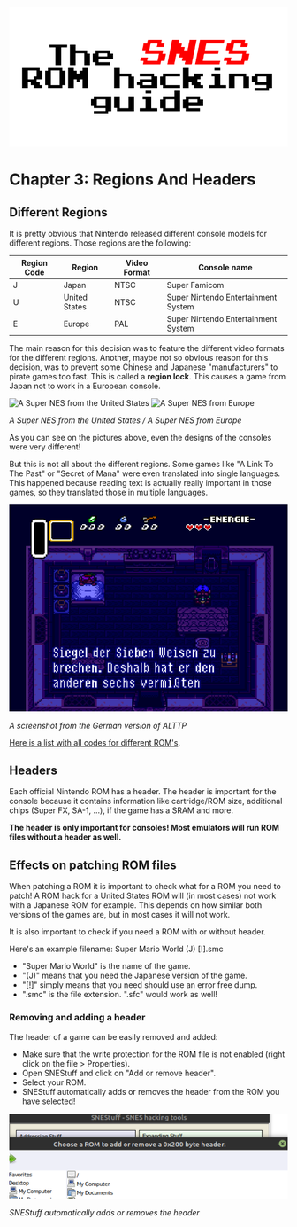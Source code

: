 ![The SNES ROM hacking guide](https://raw.githubusercontent.com/Techcrafter/SNES-ROM-Hacking/main/docs/images/banner.png)

# Chapter 3: Regions And Headers

## Different Regions

It is pretty obvious that Nintendo released different console models for different regions. Those regions are the following:

|Region Code|Region       |Video Format|Console name                       |
|-----------|-------------|------------|-----------------------------------|
|J          |Japan        |NTSC        |Super Famicom                      |
|U          |United States|NTSC        |Super Nintendo Entertainment System|
|E          |Europe       |PAL         |Super Nintendo Entertainment System|

The main reason for this decision was to feature the different video formats for the different regions.
Another, maybe not so obvious reason for this decision, was to prevent some Chinese and Japanese "manufacturers" to pirate games too fast. This is called a **region lock**. This causes a game from Japan not to work in a European console.

![A Super NES from the United States](https://c4.wallpaperflare.com/wallpaper/388/1016/1009/computer-game-console-device-electronics-wallpaper-preview.jpg) ![A Super NES from Europe](https://c4.wallpaperflare.com/wallpaper/74/954/404/snes-wallpaper-preview.jpg)

*A Super NES from the United States / A Super NES from Europe*

As you can see on the pictures above, even the designs of the consoles were very different!

But this is not all about the different regions. Some games like "A Link To The Past" or "Secret of Mana" were even translated into single languages. This happened because reading text is actually really important in those games, so they translated those in multiple languages.

![A screenshot from the German version of ALTTP](https://raw.githubusercontent.com/Techcrafter/SNES-ROM-Hacking/main/docs/images/german-alttp.png)

*A screenshot from the German version of ALTTP*

[Here is a list with all codes for different ROM's](https://www.emuparadise.me/help/romnames.php).

## Headers

Each official Nintendo ROM has a header. The header is important for the console because it contains information like cartridge/ROM size, additional chips (Super FX, SA-1, ...), if the game has a SRAM and more.

**The header is only important for consoles! Most emulators will run ROM files without a header as well.**

## Effects on patching ROM files

When patching a ROM it is important to check what for a ROM you need to patch!
A ROM hack for a United States ROM will (in most cases) not work with a Japanese ROM for example.
This depends on how similar both versions of the games are, but in most cases it will not work.

It is also important to check if you need a ROM with or without header.

Here's an example filename:
Super Mario World (J) [!].smc

  * "Super Mario World" is the name of the game.
  * "(J)" means that you need the Japanese version of the game.
  * "[!]" simply means that you need should use an error free dump.
  * ".smc" is the file extension. ".sfc" would work as well!

### Removing and adding a header

The header of a game can be easily removed and added:

  * Make sure that the write protection for the ROM file is not enabled (right click on the file > Properties).
  * Open SNEStuff and click on "Add or remove header".
  * Select your ROM.
  * SNEStuff automatically adds or removes the header from the ROM you have selected!

![SNEStuff automatically adds or removes the header](https://raw.githubusercontent.com/Techcrafter/SNES-ROM-Hacking/main/docs/images/add-remove-header.png)

*SNEStuff automatically adds or removes the header*